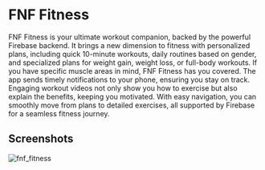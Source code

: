 # FNF Fitness

FNF Fitness is your ultimate workout companion, backed by the powerful Firebase backend. It brings a new dimension to fitness with personalized plans, including quick 10-minute workouts, daily routines based on gender, and specialized plans for weight gain, weight loss, or full-body workouts. If you have specific muscle areas in mind, FNF Fitness has you covered. The app sends timely notifications to your phone, ensuring you stay on track. Engaging workout videos not only show you how to exercise but also explain the benefits, keeping you motivated. With easy navigation, you can smoothly move from plans to detailed exercises, all supported by Firebase for a seamless fitness journey.

## Screenshots


![fnf_fitness](https://github.com/NikitaDhomne/FNF-Fitness/assets/102669357/334c723b-58a5-4f07-98cd-e8cfc2845a09)
